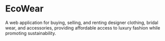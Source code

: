 # EcoWear
A web application for buying, selling, and renting designer clothing, bridal wear, and accessories, providing affordable access to luxury fashion while promoting sustainability.
